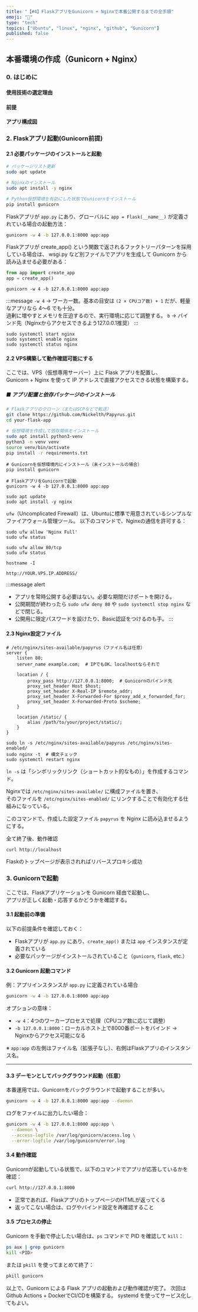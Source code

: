 ```yaml
---
title: "【#4】FlaskアプリをGunicorn + Nginxで本番公開するまでの全手順"
emoji: "🦄"
type: "tech"
topics: ["Ubuntu", "linux", "nginx", "github", "Gunicorn"]
published: false
---
```


## 本番環境の作成（Gunicorn + Nginx）

### 0. はじめに


#### 使用技術の選定理由



#### 前提


#### アプリ構成図



### 2. Flaskアプリ起動(Gunicorn前提)

#### 2.1 必要パッケージのインストールと起動
```bash
# パッケージリスト更新
sudo apt update

# Nginxのインストール
sudo apt install -y nginx

# Python仮想環境を有効にした状態でGunicornをインストール
pip install gunicorn
```

Flaskアプリが `app.py` にあり、グローバルに `app = Flask(__name__)` が定義されている場合の起動方法：

```bash
gunicorn -w 4 -b 127.0.0.1:8000 app:app
```

Flaskアプリが create_app() という関数で返されるファクトリーパターンを採用している場合は、
wsgi.py など別ファイルでアプリを生成して Gunicorn から読み込ませる必要がある：

```python:wsgi.py
from app import create_app
app = create_app()
```
```bash:Flaskアプリ起動
gunicorn -w 4 -b 127.0.0.1:8000 app:app
```
:::message
`-w 4` → ワーカー数。基本の目安は `(2 × CPUコア数) + 1` だが、軽量なアプリなら 4〜6 でも十分。  
過剰に増やすとメモリを圧迫するので、実行環境に応じて調整する。
`b` → バインド先（Nginxからアクセスできるよう127.0.0.1推奨）
:::


```bash:Nginxの起動・ステータス確認
sudo systemctl start nginx
sudo systemctl enable nginx
sudo systemctl status nginx
```

#### 2.2 VPS構築して動作確認可能にする

ここでは、VPS（仮想専用サーバー）上に Flask アプリを配置し、  
Gunicorn + Nginx を使って IP アドレスで直接アクセスできる状態を構築する。

##### ■ アプリ配置と依存パッケージのインストール

```bash
# Flaskアプリのクローン（またはSCPなどで転送）
git clone https://github.com/Nickelth/Papyrus.git
cd your-flask-app

# 仮想環境を作成して依存関係をインストール
sudo apt install python3-venv
python3 -m venv venv
source venv/bin/activate
pip install -r requirements.txt
```

```bash:Gunicornでアプリを起動
# Gunicornを仮想環境内にインストール（未インストールの場合）
pip install gunicorn

# FlaskアプリをGunicornで起動
gunicorn -w 4 -b 127.0.0.1:8000 app:app
```

``` bash:Nginxインストール
sudo apt update
sudo apt install -y nginx
```

`ufw`（Uncomplicated Firewall）は、Ubuntuに標準で用意されているシンプルなファイアウォール管理ツール。
以下のコマンドで、Nginxの通信を許可する：
```bash:ファイアウォール設定
sudo ufw allow 'Nginx Full'
sudo ufw status
```

```bash:ポート番号指定で開ける場合
sudo ufw allow 80/tcp
sudo ufw status
```

```bash:VPSのグローバルIPアドレス確認
hostname -I
```

```plaintext
http://YOUR.VPS.IP.ADDRESS/
```

:::message alert
- アプリを常時公開する必要はない。必要な期間だけポートを開ける。
- 公開期間が終わったら `sudo ufw deny 80` や `sudo systemctl stop nginx` などで閉じる。
- 公開用に限定パスワードを設けたり、Basic認証をつけるのも手。
:::

#### 2.3 Nginx設定ファイル

```nginx
# /etc/nginx/sites-available/papyrus（ファイル名は任意）
server {
    listen 80;
    server_name example.com;  # IPでもOK、localhostならそれで

    location / {
        proxy_pass http://127.0.0.1:8000;  # Gunicornのバインド先
        proxy_set_header Host $host;
        proxy_set_header X-Real-IP $remote_addr;
        proxy_set_header X-Forwarded-For $proxy_add_x_forwarded_for;
        proxy_set_header X-Forwarded-Proto $scheme;
    }

    location /static/ {
        alias /path/to/your/project/static/;
    }
}
```
```bash:シンボリックリンクで有効化
sudo ln -s /etc/nginx/sites-available/papyrus /etc/nginx/sites-enabled/
sudo nginx -t  # 構文チェック
sudo systemctl restart nginx
```
`ln -s` は「シンボリックリンク（ショートカット的なもの）」を作成するコマンド。

Nginxでは `/etc/nginx/sites-available/` に構成ファイルを置き、  
そのファイルを `/etc/nginx/sites-enabled/` にリンクすることで有効化する仕組みになっている。

このコマンドで、作成した設定ファイル `papyrus` を Nginx に読み込ませるようにする。

全て終了後、動作確認
```bash
curl http://localhost
```
Flaskのトップページが表示されればリバースプロキシ成功

### 3. Gunicornで起動

ここでは、Flaskアプリケーションを Gunicorn 経由で起動し、  
アプリが正しく起動・応答するかどうかを確認する。

#### 3.1 起動前の準備

以下の前提条件を確認しておく：

- Flaskアプリが `app.py` にあり、`create_app()` または `app` インスタンスが定義されている
- 必要なパッケージがインストールされていること（`gunicorn`, `flask`, etc.）

#### 3.2 Gunicorn 起動コマンド

例：アプリインスタンスが `app.py` に定義されている場合

```bash
gunicorn -w 4 -b 127.0.0.1:8000 app:app
```

オプションの意味：

* `-w 4`：4つのワーカープロセスで処理（CPUコア数に応じて調整）
* `-b 127.0.0.1:8000`：ローカルホスト上で8000番ポートをバインド
    → Nginxからアクセス可能になる

※ `app:app` の左側はファイル名（拡張子なし）、右側はFlaskアプリのインスタンス名。

---

#### 3.3 デーモンとしてバックグラウンド起動（任意）

本番運用では、Gunicornをバックグラウンドで起動することが多い。

```bash
gunicorn -w 4 -b 127.0.0.1:8000 app:app --daemon
```

ログをファイルに出力したい場合：

```bash
gunicorn -w 4 -b 127.0.0.1:8000 app:app \
  --daemon \
  --access-logfile /var/log/gunicorn/access.log \
  --error-logfile /var/log/gunicorn/error.log
```

#### 3.4 動作確認

Gunicornが起動している状態で、以下のコマンドでアプリが応答しているかを確認：

```bash
curl http://127.0.0.1:8000
```

* 正常であれば、FlaskアプリのトップページのHTMLが返ってくる
* 返ってこない場合は、ログやバインド設定を再確認すること

#### 3.5 プロセスの停止

Gunicorn を手動で停止したい場合は、`ps` コマンドで PID を確認して `kill`：

```bash
ps aux | grep gunicorn
kill <PID>
```

または `pkill` を使ってまとめて終了：

```bash
pkill gunicorn
```


以上で、Gunicorn による Flask アプリの起動および動作確認が完了。
次回はGithub Actions + DockerでCI/CDを構築する。
systemd を使ってサービス化してもよい。
